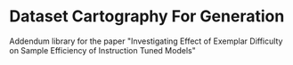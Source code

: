 # Dataset Cartography For Generation

Addendum library for the paper "Investigating Effect of Exemplar Difficulty on Sample Efficiency
of Instruction Tuned Models"
